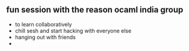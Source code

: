 ## fun session with the reason ocaml india group

- to learn collaboratively
- chill sesh and start hacking with everyone else 
- hanging out with friends 
- 
